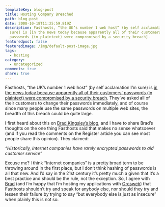 ```yaml
---
templateKey: blog-post
title: Hosting Company Breached
path: blog-post
date: 2008-10-18T11:25:59.819Z
description: Fasthosts, “the UK’s number 1 web host” (by self acclamation I’m
  sure) is [in the news today because apparently all of their customers’
  passwords (in plaintext) were compromised by a security breach].
featuredpost: false
featuredimage: /img/default-post-image.jpg
tags:
  - hosting
category:
  - Uncategorized
comments: true
share: true
---
```

<!--StartFragment-->

Fasthosts, “the UK’s number 1 web host” (by self acclamation I’m sure) is [in the news today because apparently all of their customers’ passwords (in plaintext) were compromised by a security breach](http://www.theregister.co.uk/2007/10/18/fasthost_police_hack_investigation). They’ve asked all of their customers to change their passwords immediately, and of course since many people use the same passwords on multiple web sites, the breadth of this breach could be quite large.

I first heard about this on [Brad Kingsley’s blog](http://blogs.orcsweb.com/brad/archive/2007/10/18/hosts-and-passwords.aspx), and I have to share Brad’s thoughts on the one thing Fasthosts said that makes no sense whatsoever (and if you read the comments on the Register article you can see most people share this opinion). They claimed:

*“Historically, Internet companies have rarely encrypted passwords to aid customer service”*

Excuse me? I think “Internet companies” is a pretty broad term to be throwing around in the first place, but I don’t think hashing of passwords is all that new. And I’d say in the 21st century it’s pretty much a given that it’s a best practice and should be the rule, not the exception. So, I agree with [Brad](http://blogs.orcsweb.com/brad) (and I’m happy that I’m hosting my applications with [Orcsweb](http://orcsweb.com/)) that Fasthosts shouldn’t try and speak for anybody else, nor should they try and lessen their failure by trying to say “but everybody else is just as insecure” when plainly this is not so.

<!--EndFragment-->